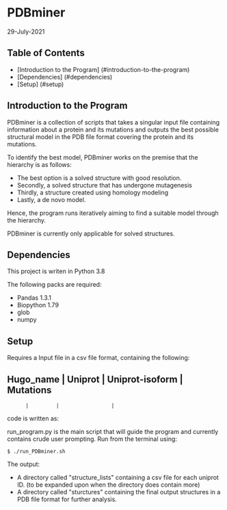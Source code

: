 # PDBminer
29-July-2021

## Table of Contents
* [Introduction to the Program] (#introduction-to-the-program)
* [Dependencies] (#dependencies)
* [Setup] (#setup)

## Introduction to the Program 
PDBminer is a collection of scripts that takes a singular input file containing information about a protein and its mutations and outputs the best possible structural model in the PDB file format covering the protein and its mutations. 

To identify the best model, PDBminer works on the premise that the hierarchy is as follows: 
* The best option is a solved structure with good resolution.  
* Secondly, a solved structure that has undergone mutagenesis
* Thirdly, a structure created using homology modeling
* Lastly, a de novo model. 

Hence, the program runs iteratively aiming to find a suitable model through the hierarchy. 

PDBminer is currently only applicable for solved structures.  

## Dependencies

This project is writen in Python 3.8

The following packs are required: 

* Pandas 1.3.1
* Biopython 1.79
* glob 
* numpy

## Setup
Requires a Input file in a csv file format, containing the following:

Hugo_name | Uniprot | Uniprot-isoform | Mutations
-------------------------------------------------
          |         |                 |           

code is written as:

run_program.py is the main script that will guide the program and currently contains crude user prompting. Run from the terminal using: 

```
$ ./run_PDBminer.sh 

```

The output:
* A directory called "structure_lists" containing a csv file for each uniprot ID. (to be expanded upon when the directory does contain more)
* A directory called "sturctures" containing the final output structures in a PDB file format for further analysis.  
